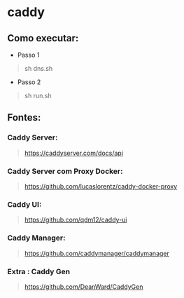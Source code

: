 # caddy

## Como executar:

- Passo 1
> sh dns.sh

- Passo 2
> sh run.sh

## Fontes:

### Caddy Server:

> https://caddyserver.com/docs/api

### Caddy Server com Proxy Docker:

> https://github.com/lucaslorentz/caddy-docker-proxy

### Caddy UI:

> https://github.com/qdm12/caddy-ui

### Caddy Manager:

> https://github.com/caddymanager/caddymanager

### Extra : Caddy Gen

> https://github.com/DeanWard/CaddyGen
